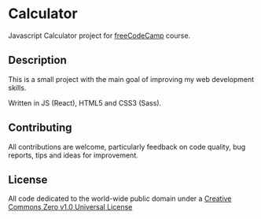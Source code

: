 # Calculator

Javascript Calculator project for [freeCodeCamp](https://www.freecodecamp.org/) course.

## Description

This is a small project with the main goal of improving my web development skills.

Written in JS (React), HTML5 and CSS3 (Sass).

## Contributing

All contributions are welcome, particularly feedback on code quality, bug reports, tips and ideas for improvement.

## License

All code dedicated to the world-wide public domain under a [Creative Commons Zero v1.0 Universal License](https://creativecommons.org/publicdomain/zero/1.0/)